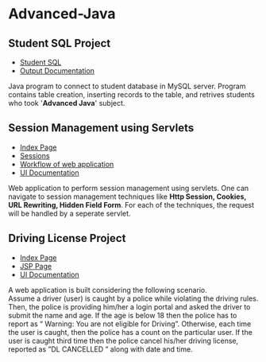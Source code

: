 # Advanced-Java

## Student SQL Project

<ul>
<li>
<a href = "https://github.com/Sabari-rv/Advanced-Java/blob/main/Student_SQL/src/student_sql/Student_SQL.java">Student SQL</a>
</li>
<li>
<a href = "https://github.com/Sabari-rv/Advanced-Java/blob/main/Student_SQL/OUTPUT%20DOCUMENTATION.pdf">Output Documentation</a>
</li>
</ul>
<p>Java program to connect to student database in MySQL server.<bt>
Program contains table creation, inserting records to the table, and retrives students who took '<b>Advanced Java</b>' subject.</p>


## Session Management using Servlets

<ul>
<li>
<a href = "https://github.com/Sabari-rv/Advanced-Java/blob/main/Session%20Management/build/web/index.html">Index Page</a>
</li>
<li>
<a href = "https://github.com/Sabari-rv/Advanced-Java/blob/main/Session%20Management/src/java/loginfirst.java">Sessions</a>
</li>
<li>
<a href = "https://github.com/Sabari-rv/Advanced-Java/blob/main/Session%20Management/Workflow.png">Workflow of web application</a>
</li>
<li>
<a href = "https://github.com/Sabari-rv/Advanced-Java/blob/main/Session%20Management/UI%20DOCUMENTATION.pdf">UI Documentation</a>
</li>
</ul>
<p>Web application to perform session management using servlets. One can navigate to session management techniques like <b>Http Session, Cookies, URL Rewriting, Hidden Field Form</b>. For each of the techniques, the request will be handled by a seperate servlet.</p>

## Driving License Project

<ul>
<li>
<a href = "https://github.com/Sabari-rv/Advanced-Java/blob/main/Driving%20License/build/web/index.html">Index Page</a>
</li>
<li>
<a href = "https://github.com/Sabari-rv/Advanced-Java/blob/main/Driving%20License/build/web/driver1.jsp">JSP Page</a>
</li>
<li>
<a href = "https://github.com/Sabari-rv/Advanced-Java/blob/main/Driving%20License/UI%20Documentation.pdf">UI Documentation</a>
</li>
</ul>
<p>A web application is built considering the following scenario.<br>
Assume a driver (user) is caught by a police while violating the driving rules. Then, the police is providing him/her a login portal and asked the driver to submit the name and age. If the age is below 18 then the police has to report as “  Warning: You are not eligible for Driving”. Otherwise, each time the user is caught, then the police has a count on the particular user. If the user is caught third time then the police cancel his/her driving license, reported as ”DL CANCELLED ” along with date and time.</p>

